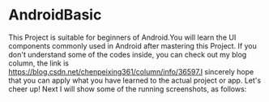 # AndroidBasic
  This Project is suitable for beginners of Android.You will learn the UI components commonly used in Android after mastering this Project.
If you don't understand some of the codes inside, you can check out my blog column, the link is https://blog.csdn.net/chenpeixing361/column/info/36597.I sincerely hope that you can apply what you have learned to the actual project or app. Let's cheer up!
  Next I will show some of the running screenshots, as follows:
